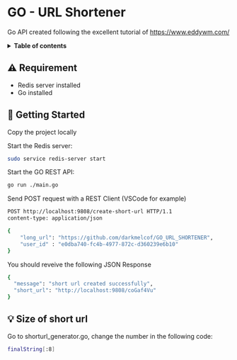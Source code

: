 # GO - URL Shortener
Go API created following the excellent tutorial of https://www.eddywm.com/

<details>
  <summary><strong>Table of contents</strong></summary>

  - ⚠️ [Requirement](#-requirement)
  - 🏁 [Getting Started](#-getting-started)
  - 💡 [Size of short url](#-size-of-short-url)

</details>


## ⚠️ Requirement
- Redis server installed 
- Go installed

## 🏁 Getting Started

Copy the project locally

Start the Redis server:
```sh
sudo service redis-server start
```

Start the GO REST API:
```sh
go run ./main.go
```

Send POST request with a REST Client (VSCode for example)
```sh
POST http://localhost:9808/create-short-url HTTP/1.1
content-type: application/json

{
    "long_url": "https://github.com/darkmelcof/GO_URL_SHORTENER",
    "user_id" : "e0dba740-fc4b-4977-872c-d360239e6b10"
}
```

You should reveive the following JSON Response
```sh
{
  "message": "short url created successfully",
  "short_url": "http://localhost:9808/coGaf4Vu"
}
```

## 💡 Size of short url
Go to shorturl_generator.go, change the number in the following code:

```sh
finalString[:8]
```

[Redis]: <https://redis.io/>
[Go]: <https://go.dev/>